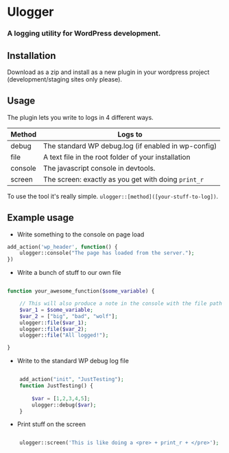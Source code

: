 # Ulogger
### A logging utility for WordPress development.

## Installation
Download as a zip and install as a new plugin in your wordpress project (development/staging sites only please).


## Usage
The plugin lets you write to logs in 4 different ways.

| Method  | Logs to                                             |
|---------|-----------------------------------------------------|
| debug   | The standard WP debug.log (if enabled in wp-config) |
| file    | A text file in the root folder of your installation |
| console | The javascript console in devtools.                 |
| screen  | The screen: exactly as you get with doing `print_r` |

To use the tool it's really simple. `ulogger::[method]([your-stuff-to-log])`.


## Example usage
- Write something to the console on page load
```php
add_action('wp_header', function() {
    ulogger::console("The page has loaded from the server.");
})
```

- Write a bunch of stuff to our own file
```php

function your_awesome_function($some_variable) {

    // This will also produce a note in the console with the file path of the log file.
    $var_1 = $some_variable;
    $var_2 = ["big", "bad", "wolf"];    
    ulogger::file($var_1);
    ulogger::file($var_2);
    ulogger::file("All logged!");

}


```

- Write to the standard WP debug log file
```php

    add_action("init", "JustTesting");
    function JustTesting() {
    
        $var = [1,2,3,4,5];
        ulogger::debug($var);
    }

```

- Print stuff on the screen
```php

    ulogger::screen('This is like doing a <pre> + print_r + </pre>');

```
